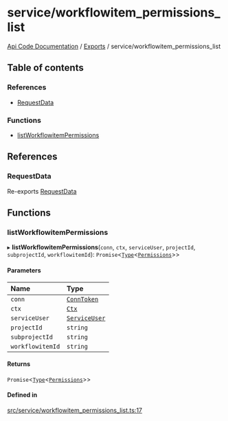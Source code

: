 # service/workflowitem\_permissions\_list
[Api Code Documentation](../README.md) / [Exports](../modules.md) / service/workflowitem\_permissions\_list

## Table of contents

### References

- [RequestData](service_workflowitem_permissions_list.md#requestdata)

### Functions

- [listWorkflowitemPermissions](service_workflowitem_permissions_list.md#listworkflowitempermissions)

## References

### RequestData

Re-exports [RequestData](../interfaces/service_domain_workflow_project_create.RequestData.md)

## Functions

### listWorkflowitemPermissions

▸ **listWorkflowitemPermissions**(`conn`, `ctx`, `serviceUser`, `projectId`, `subprojectId`, `workflowitemId`): `Promise`\<[`Type`](result.md#type)\<[`Permissions`](service_domain_permissions.md#permissions)\>\>

#### Parameters

| Name | Type |
| :------ | :------ |
| `conn` | [`ConnToken`](service_conn.md#conntoken) |
| `ctx` | [`Ctx`](../interfaces/lib_ctx.Ctx.md) |
| `serviceUser` | [`ServiceUser`](../interfaces/service_domain_organization_service_user.ServiceUser.md) |
| `projectId` | `string` |
| `subprojectId` | `string` |
| `workflowitemId` | `string` |

#### Returns

`Promise`\<[`Type`](result.md#type)\<[`Permissions`](service_domain_permissions.md#permissions)\>\>

#### Defined in

[src/service/workflowitem_permissions_list.ts:17](https://github.com/openkfw/TruBudget/blob/c993c60c/api/src/service/workflowitem_permissions_list.ts#L17)
